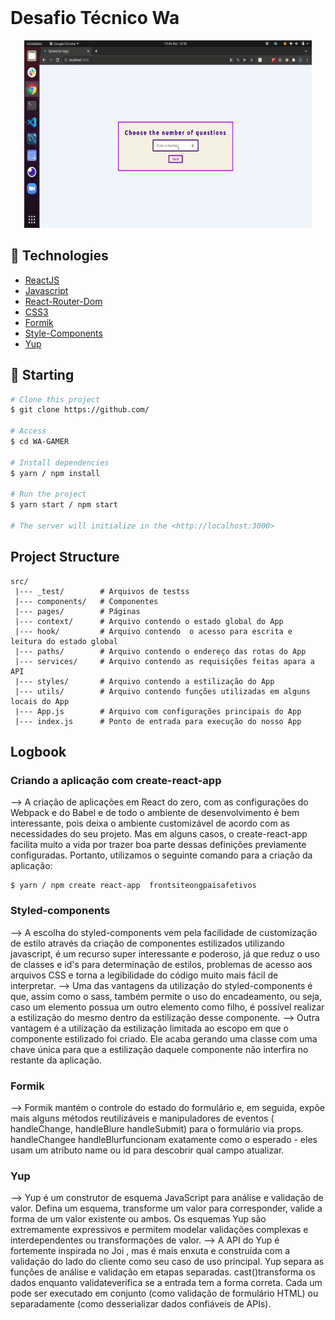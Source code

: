 <div align="center" id="top"> 
  &#xa0;
</div>

<h1>Desafio Técnico  Wa</h1>

<p align="center">
  <img width="460" height="300" src="src/assert/to_readme.gif">
</p>

## :rocket: Technologies ##

- [ReactJS](https://pt-br.reactjs.org/)
- [Javascript](https://developer.mozilla.org/pt-BR/docs/Web/JavaScript)
- [React-Router-Dom](https://reactrouter.com)
- [CSS3](https://www.w3schools.com/css/)
- [Formik](https://formik.org/docs/overview)
- [Style-Components](https://styled-components.com/)
- [Yup](https://www.npmjs.com/package/yup)

## :checkered_flag: Starting ##

```bash
# Clone this project
$ git clone https://github.com/

# Access
$ cd WA-GAMER

# Install dependencies
$ yarn / npm install

# Run the project
$ yarn start / npm start

# The server will initialize in the <http://localhost:3000>
```

## Project Structure

```
src/
 |--- _test/        # Arquivos de testss
 |--- components/   # Componentes
 |--- pages/        # Páginas
 |--- context/      # Arquivo contendo o estado global do App
 |--- hook/         # Arquivo contendo  o acesso para escrita e leitura do estado global
 |--- paths/        # Arquivo contendo o endereço das rotas do App
 |--- services/     # Arquivo contendo as requisições feitas apara a API
 |--- styles/       # Arquivo contendo a estilização do App
 |--- utils/        # Arquivo contendo funções utilizadas em alguns locais do App
 |--- App.js        # Arquivo com configurações principais do App
 |--- index.js      # Ponto de entrada para execução do nosso App
```

## Logbook

### Criando a aplicação com create-react-app

--> A criação de aplicações em React do zero, com as configurações do Webpack e do Babel e de todo o ambiente de desenvolvimento é bem interessante, pois deixa o ambiente customizável de acordo com as necessidades do seu projeto. Mas em alguns casos, o create-react-app facilita muito a vida por trazer boa parte dessas definições previamente configuradas. Portanto, utilizamos o seguinte comando para a criação da aplicação:

```
$ yarn / npm create react-app  frontsiteongpaisafetivos
```

### Styled-components

--> A escolha do styled-components vem pela facilidade de customização de estilo através da criação de componentes estilizados utilizando javascript, é um recurso super interessante e poderoso, já que reduz o uso de classes e id's para determinação de estilos, problemas de acesso aos arquivos CSS e torna a legibilidade do código muito mais fácil de interpretar.
--> Uma das vantagens da utilização do styled-components é que, assim como o sass, também permite o uso do encadeamento, ou seja, caso um elemento possua um outro elemento como filho, é possível realizar a estilização do mesmo dentro da estilização desse componente.
--> Outra vantagem é a utilização da estilização limitada ao escopo em que o componente estilizado foi criado. Ele acaba gerando uma classe com uma chave única para que a estilização daquele componente não interfira no restante da aplicação.


### Formik
--> Formik mantém o controle do estado do formulário e, em seguida, expõe mais alguns métodos reutilizáveis e manipuladores de eventos ( handleChange, handleBlure handleSubmit) para o formulário via props. handleChangee handleBlurfuncionam exatamente como o esperado - eles usam um atributo name ou id para descobrir qual campo atualizar.

### Yup

--> Yup é um construtor de esquema JavaScript para análise e validação de valor. Defina um esquema, transforme um valor para corresponder, valide a forma de um valor existente ou ambos. Os esquemas Yup são extremamente expressivos e permitem modelar validações complexas e interdependentes ou transformações de valor.
--> A API do Yup é fortemente inspirada no Joi , mas é mais enxuta e construída com a validação do lado do cliente como seu caso de uso principal. Yup separa as funções de análise e validação em etapas separadas. cast()transforma os dados enquanto validateverifica se a entrada tem a forma correta. Cada um pode ser executado em conjunto (como validação de formulário HTML) ou separadamente (como desserializar dados confiáveis ​​de APIs).